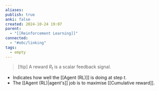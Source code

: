 ```yaml
---
aliases: 
publish: true
anki: false
created: 2024-10-24 19:07
parent:
  - "[[Reinforcement Learning]]"
connected:
  - "#обс/linking"
tags:
  - empty
---
```


> [!tip] A reward $R_t$ is 
> a scalar feedback signal.

- Indicates how well the [[Agent (RL)]] is doing at step $t$.
- The [[Agent (RL)|agent's]]  job is to maximise [[Cumulative reward]].